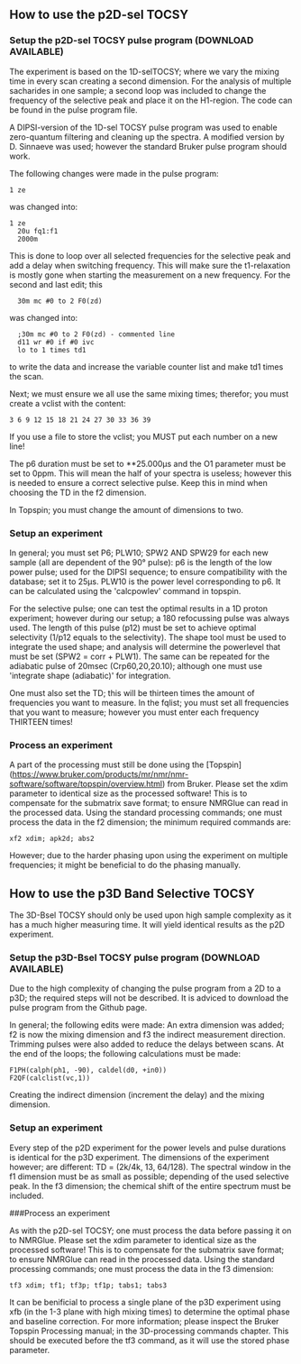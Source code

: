 ## How to use the p2D-sel TOCSY
### Setup the p2D-sel TOCSY pulse program (DOWNLOAD AVAILABLE)

The experiment is based on the 1D-selTOCSY; where we vary the mixing time in every scan creating a second dimension.
For the analysis of multiple sacharides in one sample; a second loop was included to change the frequency of the selective peak and place it on the H1-region.
The code can be found in the pulse program file.

A DIPSI-version of the 1D-sel TOCSY pulse program was used to enable zero-quantum filtering and cleaning up the spectra.
A modified version by D. Sinnaeve was used; however the standard Bruker pulse program should work.

The following changes were made in the pulse program:

```
1 ze
```
was changed into:
```
1 ze
  20u fq1:f1
  2000m
```
This is done to loop over all selected frequencies for the selective peak and add a delay when switching frequency. This will make sure the t1-relaxation is mostly gone when starting the measurement on a new frequency.
For the second and last edit; this
```
  30m mc #0 to 2 F0(zd)
```
was changed into:
```
  ;30m mc #0 to 2 F0(zd) - commented line
  d11 wr #0 if #0 ivc
  lo to 1 times td1
```
to write the data and increase the variable counter list and make td1 times the scan.

Next; we must ensure we all use the same mixing times; therefor; you must create a vclist with the content:
```
3 6 9 12 15 18 21 24 27 30 33 36 39
```
If you use a file to store the vclist; you MUST put each number on a new line!

The p6 duration must be set to **25.000µs and the O1 parameter must be set to 0ppm.
This will mean the half of your spectra is useless; however this is needed to ensure a correct selective pulse. Keep this in mind when choosing the TD in the f2 dimension.

In Topspin; you must change the amount of dimensions to two.

### Setup an experiment

In general; you must set P6; PLW10; SPW2 AND SPW29 for each new sample (all are dependent of the 90° pulse):
p6 is the length of the low power pulse; used for the DIPSI sequence; to ensure compatibility with the database; set it to 25µs.
PLW10 is the power level corresponding to p6. It can be calculated using the 'calcpowlev' command in topspin.

For the selective pulse; one can test the optimal results in a 1D proton experiment; however during our setup; a 180 refocussing pulse was always used.
The length of this pulse (p12) must be set to achieve optimal selectivity (1/p12 equals to the selectivity).
The shape tool must be used to integrate the used shape; and analysis will determine the powerlevel that must be set (SPW2 = corr + PLW1).
The same can be repeated for the adiabatic pulse of 20msec (Crp60,20,20.10); although one must use 'integrate shape (adiabatic)' for integration.

One must also set the TD; this will be thirteen times the amount of frequencies you want to measure.
In the fqlist; you must set all frequencies that you want to measure; however you must enter each frequency THIRTEEN times!

### Process an experiment

A part of the processing must still be done using the [Topspin] (https://www.bruker.com/products/mr/nmr/nmr-software/software/topspin/overview.html) from Bruker.
Please set the xdim parameter to identical size as the processed software!
This is to compensate for the submatrix save format; to ensure NMRGlue can read in the processed data.
Using the standard processing commands; one must process the data in the f2 dimension; the minimum required commands are:

```
xf2 xdim; apk2d; abs2
```

However; due to the harder phasing upon using the experiment on multiple frequencies; it might be beneficial to do the phasing manually.

## How to use the p3D Band Selective TOCSY

The 3D-Bsel TOCSY should only be used upon high sample complexity as it has a much higher measuring time. It will yield identical results as the p2D experiment.

### Setup the p3D-Bsel TOCSY pulse program (DOWNLOAD AVAILABLE)

Due to the high complexity of changing the pulse program from a 2D to a p3D; the required steps will not be described.
It is adviced to download the pulse program from the Github page.

In general; the following edits were made:
An extra dimension was added; f2 is now the mixing dimension and f3 the indirect measurement direction.
Trimming pulses were also added to reduce the delays between scans.
At the end of the loops; the following calculations must be made:
```
F1PH(calph(ph1, -90), caldel(d0, +in0))
F2QF(calclist(vc,1))
```
Creating the indirect dimension (increment the delay) and the mixing dimension.

### Setup an experiment

Every step of the p2D experiment for the power levels and pulse durations is identical for the p3D experiment.
The dimensions of the experiment however; are different: TD = (2k/4k, 13, 64/128).
The spectral window in the f1 dimension must be as small as possible; depending of the used selective peak.
In the f3 dimension; the chemical shift of the entire spectrum must be included.

###Process an experiment

As with the p2D-sel TOCSY; one must process the data before passing it on to NMRGlue.
Please set the xdim parameter to identical size as the processed software!
This is to compensate for the submatrix save format; to ensure NMRGlue can read in the processed data.
Using the standard processing commands; one must process the data in the f3 dimension:
```
tf3 xdim; tf1; tf3p; tf1p; tabs1; tabs3
```
It can be benificial to process a single plane of the p3D experiment using xfb (in the 1-3 plane with high mixing times) to determine the optimal phase and baseline correction.
For more information; please inspect the Bruker Topspin Processing manual; in the 3D-processing commands chapter.
This should be executed before the tf3 command, as it will use the stored phase parameter.